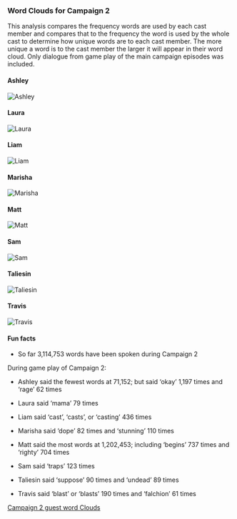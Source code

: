 ### Word Clouds for Campaign 2

This analysis compares the frequency words are used by each cast member
and compares that to the frequency the word is used by the whole cast to
determine how unique words are to each cast member. The more unique a
word is to the cast member the larger it will appear in their word
cloud. Only dialogue from game play of the main campaign episodes was
included.

#### Ashley

![Ashley](https://github.com/KyleOfCanada/CRDialogue/raw/main/plots/wordClouds/C2/C2ASHLEY.png)

#### Laura

![Laura](https://github.com/KyleOfCanada/CRDialogue/raw/main/plots/wordClouds/C2/C2LAURA.png)

#### Liam

![Liam](https://github.com/KyleOfCanada/CRDialogue/raw/main/plots/wordClouds/C2/C2LIAM.png)

#### Marisha

![Marisha](https://github.com/KyleOfCanada/CRDialogue/raw/main/plots/wordClouds/C2/C2MARISHA.png)

#### Matt

![Matt](https://github.com/KyleOfCanada/CRDialogue/raw/main/plots/wordClouds/C2/C2MATT.png)

#### Sam

![Sam](https://github.com/KyleOfCanada/CRDialogue/raw/main/plots/wordClouds/C2/C2SAM.png)

#### Taliesin

![Taliesin](https://github.com/KyleOfCanada/CRDialogue/raw/main/plots/wordClouds/C2/C2TALIESIN.png)

#### Travis

![Travis](https://github.com/KyleOfCanada/CRDialogue/raw/main/plots/wordClouds/C2/C2TRAVIS.png)

#### Fun facts

-   So far 3,114,753 words have been spoken during Campaign 2

During game play of Campaign 2:

-   Ashley said the fewest words at 71,152; but said ‘okay’ 1,197 times
    and ‘rage’ 62 times

-   Laura said ‘mama’ 79 times

-   Liam said ‘cast’, ‘casts’, or ‘casting’ 436 times

-   Marisha said ‘dope’ 82 times and ‘stunning’ 110 times

-   Matt said the most words at 1,202,453; including ‘begins’ 737 times
    and ‘righty’ 704 times

-   Sam said ‘traps’ 123 times

-   Taliesin said ‘suppose’ 90 times and ‘undead’ 89 times

-   Travis said ‘blast’ or ‘blasts’ 190 times and ‘falchion’ 61 times

[Campaign 2 guest word
Clouds](https://github.com/KyleOfCanada/CRDialogue/blob/main/docs/wordCloudsGuests.md#word-clouds-for-campaign-2-guests)
